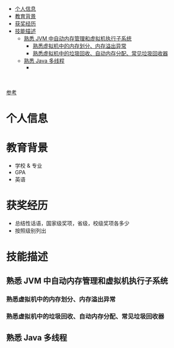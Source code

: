 - [个人信息](#个人信息)
- [教育背景](#教育背景)
- [获奖经历](#获奖经历)
- [技能描述](#技能描述)
  - [熟悉 JVM 中自动内存管理和虚拟机执行子系统](#熟悉-jvm-中自动内存管理和虚拟机执行子系统)
    - [熟悉虚拟机中的内存划分、内存溢出异常](#熟悉虚拟机中的内存划分内存溢出异常)
    - [熟悉虚拟机中的垃圾回收、自动内存分配、常见垃圾回收器](#熟悉虚拟机中的垃圾回收自动内存分配常见垃圾回收器)
  - [熟悉 Java 多线程](#熟悉-java-多线程)
    - [](#)


</br></br>
[参考](https://zhuanlan.zhihu.com/p/261074833)


# 个人信息


# 教育背景
- 学校 & 专业
- GPA
- 英语


# 获奖经历
- 总结性话语，国家级奖项，省级，校级奖项各多少
- 按照级别列出


# 技能描述
## 熟悉 JVM 中自动内存管理和虚拟机执行子系统
### 熟悉虚拟机中的内存划分、内存溢出异常 
### 熟悉虚拟机中的垃圾回收、自动内存分配、常见垃圾回收器

## 熟悉 Java 多线程
### 